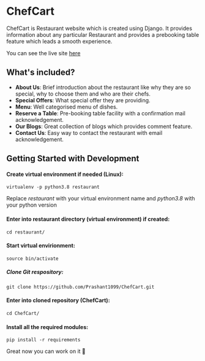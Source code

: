 # ChefCart
ChefCart is Restaurant website which is created using Django. It provides information about any particular Restaurant and provides a prebooking table feature which leads a smooth experience.

You can see the live site [here](https://prashant99.pythonanywhere.com/)

## What's included?

- __About Us__: Brief introduction about the restaurant like why they are so special, why to choose them and who are their chefs.
- __Special Offers__: What special offer they are providing.
- __Menu__: Well categorised menu of dishes.
- __Reserve a Table__: Pre-booking table facility with a confirmation mail acknowledgement.
- __Our Blogs__: Great collection of blogs which provides comment feature.
- __Contact Us__: Easy way to contact the restaurant with email acknowledgement.


## Getting Started with Development

#### Create virtual environment if needed (Linux):
``` 
virtualenv -p python3.8 restaurant
```
Replace _restaurant_ with your virtual environment name and _python3.8_ with your python version

#### Enter into restaurant directory (virtual environment) if created:
``` 
cd restaurant/
```

#### Start virtual envirionment:
```
source bin/activate
```

##### Clone Git respository:
```
git clone https://github.com/Prashant1099/ChefCart.git
```

#### Enter into cloned repository (ChefCart):
```
cd ChefCart/
```

#### Install all the required modules:
```
pip install -r requirements
```

Great now you can work on it :tada:

